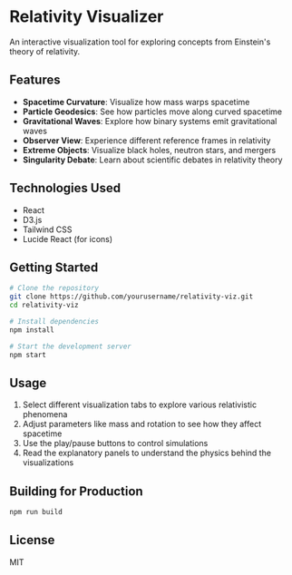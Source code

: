 # Relativity Visualizer

An interactive visualization tool for exploring concepts from Einstein's theory of relativity.

## Features

- **Spacetime Curvature**: Visualize how mass warps spacetime
- **Particle Geodesics**: See how particles move along curved spacetime
- **Gravitational Waves**: Explore how binary systems emit gravitational waves
- **Observer View**: Experience different reference frames in relativity
- **Extreme Objects**: Visualize black holes, neutron stars, and mergers
- **Singularity Debate**: Learn about scientific debates in relativity theory

## Technologies Used

- React
- D3.js
- Tailwind CSS
- Lucide React (for icons)

## Getting Started

```bash
# Clone the repository
git clone https://github.com/yourusername/relativity-viz.git
cd relativity-viz

# Install dependencies
npm install

# Start the development server
npm start
```

## Usage

1. Select different visualization tabs to explore various relativistic phenomena
2. Adjust parameters like mass and rotation to see how they affect spacetime
3. Use the play/pause buttons to control simulations
4. Read the explanatory panels to understand the physics behind the visualizations

## Building for Production

```bash
npm run build
```

## License

MIT